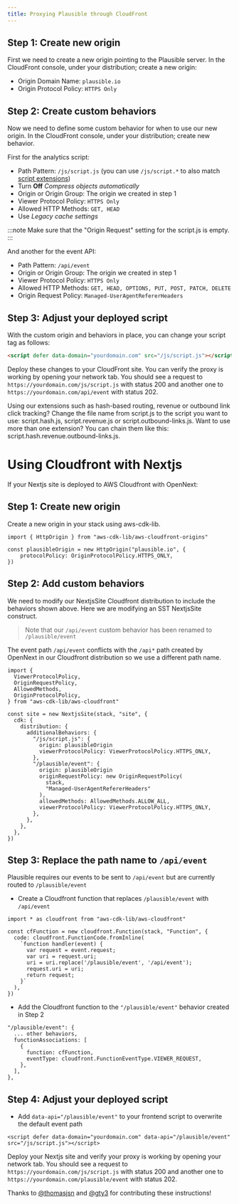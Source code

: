 ```yaml
---
title: Proxying Plausible through CloudFront
---
```


## Step 1: Create new origin

First we need to create a new origin pointing to the Plausible server. In the CloudFront console, under your distribution; create a new origin:

-   Origin Domain Name: `plausible.io`
-   Origin Protocol Policy: `HTTPS Only`

## Step 2: Create custom behaviors

Now we need to define some custom behavior for when to use our new origin. In the CloudFront console, under your distribution; create new behavior.

First for the analytics script:

- Path Pattern: `/js/script.js` (you can use `/js/script.*` to also match [script extensions](https://plausible.io/docs/script-extensions))
- Turn **Off** *Compress objects automatically*
- Origin or Origin Group: The origin we created in step 1
- Viewer Protocol Policy: `HTTPS Only`
- Allowed HTTP Methods: `GET, HEAD`
- Use *Legacy cache settings*

:::note
Make sure that the "Origin Request" setting for the script.js is empty.
:::

And another for the event API:

- Path Pattern: `/api/event`
- Origin or Origin Group: The origin we created in step 1
- Viewer Protocol Policy: `HTTPS Only`
- Allowed HTTP Methods: `GET, HEAD, OPTIONS, PUT, POST, PATCH, DELETE`
- Origin Request Policy: `Managed-UserAgentRefererHeaders`

## Step 3: Adjust your deployed script

With the custom origin and behaviors in place, you can change your script tag as follows:

```html
<script defer data-domain="yourdomain.com" src="/js/script.js"></script>
```

Deploy these changes to your CloudFront site. You can verify the proxy is working by opening your network tab. You should see a request to
`https://yourdomain.com/js/script.js` with status 200 and another one to `https://yourdomain.com/api/event` with status 202.

Using our extensions such as hash-based routing, revenue or outbound link click tracking? Change the file name from script.js to the script you want to use: script.hash.js, script.revenue.js or script.outbound-links.js. Want to use more than one extension? You can chain them like this: script.hash.revenue.outbound-links.js.

# Using Cloudfront with Nextjs
If your Nextjs site is deployed to AWS Cloudfront with OpenNext:

## Step 1: Create new origin
Create a new origin in your stack using aws-cdk-lib.
```
import { HttpOrigin } from "aws-cdk-lib/aws-cloudfront-origins"

const plausibleOrigin = new HttpOrigin("plausible.io", {
    protocolPolicy: OriginProtocolPolicy.HTTPS_ONLY,
})
```

## Step 2: Add custom behaviors
We need to modify our NextjsSite Cloudfront distribution to include the behaviors shown above. Here we are modifying an SST NextjsSite construct.


>Note that our `/api/event` custom behavior has been renamed to `/plausible/event`

The event path `/api/event` conflicts with the `/api*` path created by OpenNext in our Cloudfront distribution so we use a different path name.

```
import {
  ViewerProtocolPolicy,
  OriginRequestPolicy,
  AllowedMethods,
  OriginProtocolPolicy,
} from "aws-cdk-lib/aws-cloudfront"

const site = new NextjsSite(stack, "site", {
  cdk: {
    distribution: {
      additionalBehaviors: {
        "/js/script.js": {
          origin: plausibleOrigin
          viewerProtocolPolicy: ViewerProtocolPolicy.HTTPS_ONLY,
        },
        "/plausible/event": {
          origin: plausibleOrigin
          originRequestPolicy: new OriginRequestPolicy(
            stack,
            "Managed-UserAgentRefererHeaders"
          ),
          allowedMethods: AllowedMethods.ALLOW_ALL,
          viewerProtocolPolicy: ViewerProtocolPolicy.HTTPS_ONLY,
        },
      },
    },
  },
})
```
      
      
## Step 3: Replace the path name to `/api/event`
Plausible requires our events to be sent to `/api/event` but are currently routed to `/plausible/event`
- Create a Cloudfront function that replaces `/plausible/event` with `/api/event`
```
import * as cloudfront from "aws-cdk-lib/aws-cloudfront"
      
const cfFunction = new cloudfront.Function(stack, "Function", {
  code: cloudfront.FunctionCode.fromInline(
    `function handler(event) {
      var request = event.request;
      var uri = request.uri;
      uri = uri.replace('/plausible/event', '/api/event');
      request.uri = uri;
      return request;
    }`
  ),
})
```

- Add the Cloudfront function to the `"/plausible/event"` behavior created in Step 2
```
"/plausible/event": {
  ... other behaviors,
  functionAssociations: [
    {
      function: cfFunction,
      eventType: cloudfront.FunctionEventType.VIEWER_REQUEST,
    },
  ],
},
```

## Step 4: Adjust your deployed script
- Add `data-api="/plausible/event"` to your frontend script to overwrite the default event path
```        
<script defer data-domain="yourdomain.com" data-api="/plausible/event" src="/js/script.js"></script>
```
Deploy your Nextjs site and verify your proxy is working by opening your network tab. You should see a request to `https://yourdomain.com/js/script.js` with status 200 and another one to `https://yourdomain.com/plausible/event` with status 202.

Thanks to [@thomasjsn](https://github.com/thomasjsn) and [@gty3](https://github.com/gty3) for contributing these instructions!

